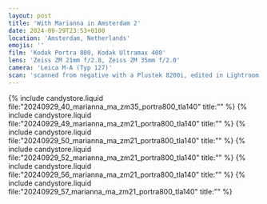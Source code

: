 ```yaml
---
layout: post
title: 'With Marianna in Amsterdam 2'
date: 2024-09-29T23:53+0100
location: 'Amsterdam, Netherlands'
emojis: ''
film: 'Kodak Portra 800, Kodak Ultramax 400'
lens: 'Zeiss ZM 21mm f/2.8, Zeiss ZM 35mm f/2.0'
camera: 'Leica M-A (Typ 127)'
scan: 'scanned from negative with a Plustek 8200i, edited in Lightroom'
---
```


{% include candystore.liquid file:"20240929_40_marianna_ma_zm35_portra800_tla140" title:"" %}
{% include candystore.liquid file:"20240929_49_marianna_ma_zm21_portra800_tla140" title:"" %}
{% include candystore.liquid file:"20240929_50_marianna_ma_zm21_portra800_tla140" title:"" %}
{% include candystore.liquid file:"20240929_52_marianna_ma_zm21_portra800_tla140" title:"" %}
{% include candystore.liquid file:"20240929_56_marianna_ma_zm21_portra800_tla140" title:"" %}
{% include candystore.liquid file:"20240929_57_marianna_ma_zm21_portra800_tla140" title:"" %}